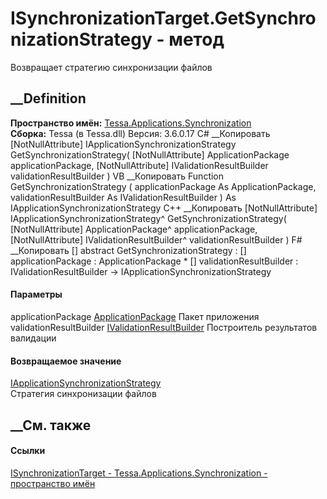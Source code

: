 # ISynchronizationTarget.GetSynchronizationStrategy - метод
Возвращает стратегию синхронизации файлов
## __Definition
 **Пространство имён:**
[Tessa.Applications.Synchronization](N_Tessa_Applications_Synchronization.htm)  
 **Сборка:** Tessa (в Tessa.dll) Версия: 3.6.0.17
C# __Копировать
    [NotNullAttribute]
    IApplicationSynchronizationStrategy GetSynchronizationStrategy(
    	[NotNullAttribute] ApplicationPackage applicationPackage,
    	[NotNullAttribute] IValidationResultBuilder validationResultBuilder
    )
VB __Копировать
    <NotNullAttribute>
    Function GetSynchronizationStrategy ( 
    	<NotNullAttribute> applicationPackage As ApplicationPackage,
    	<NotNullAttribute> validationResultBuilder As IValidationResultBuilder
    ) As IApplicationSynchronizationStrategy
C++ __Копировать
    [NotNullAttribute]
    IApplicationSynchronizationStrategy^ GetSynchronizationStrategy(
    	[NotNullAttribute] ApplicationPackage^ applicationPackage, 
    	[NotNullAttribute] IValidationResultBuilder^ validationResultBuilder
    )
F# __Копировать
     [<NotNullAttribute>]
    abstract GetSynchronizationStrategy : 
            [<NotNullAttribute>] applicationPackage : ApplicationPackage * 
            [<NotNullAttribute>] validationResultBuilder : IValidationResultBuilder -> IApplicationSynchronizationStrategy 
#### Параметры
applicationPackage
[ApplicationPackage](T_Tessa_Applications_Package_ApplicationPackage.htm)
    Пакет приложения
validationResultBuilder
[IValidationResultBuilder](T_Tessa_Platform_Validation_IValidationResultBuilder.htm)
     Построитель результатов валидации 
#### Возвращаемое значение
[IApplicationSynchronizationStrategy](T_Tessa_Applications_Synchronization_IApplicationSynchronizationStrategy.htm)  
Стратегия синхронизации файлов
## __См. также
#### Ссылки
[ISynchronizationTarget -
](T_Tessa_Applications_Synchronization_ISynchronizationTarget.htm)
[Tessa.Applications.Synchronization - пространство
имён](N_Tessa_Applications_Synchronization.htm)

